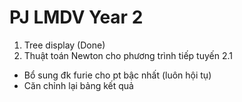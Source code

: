# PJ LMDV Year 2
1. Tree display (Done)
2. Thuật toán Newton cho phương trình tiếp tuyến
2.1
+ Bổ sung đk furie cho pt bậc nhất (luôn hội tụ)
+ Căn chỉnh lại bảng kết quả
